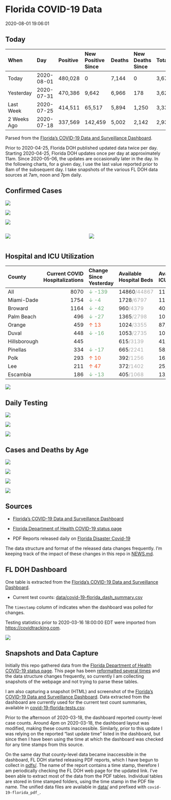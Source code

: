 Florida COVID-19 Data
================
2020-08-01 19:06:01

## Today

| When        | Day        | Positive | New Positive Since | Deaths | New Deaths Since | Total     |
| :---------- | :--------- | :------- | :----------------- | :----- | :--------------- | :-------- |
| Today       | 2020-08-01 | 480,028  | 0                  | 7,144  | 0                | 3,679,443 |
| Yesterday   | 2020-07-31 | 470,386  | 9,642              | 6,966  | 178              | 3,628,088 |
| Last Week   | 2020-07-25 | 414,511  | 65,517             | 5,894  | 1,250            | 3,336,377 |
| 2 Weeks Ago | 2020-07-18 | 337,569  | 142,459            | 5,002  | 2,142            | 2,931,988 |

Parsed from the [Florida’s COVID-19 Data and Surveillance
Dashboard](https://fdoh.maps.arcgis.com/apps/opsdashboard/index.html#/8d0de33f260d444c852a615dc7837c86).

Prior to 2020-04-25, Florida DOH published updated data twice per day.
Starting 2020-04-25, Florida DOH updates once per day at approximately
11am. Since 2020-05-06, the updates are occasionally later in the day.
In the following charts, for a given day, I use the last value reported
prior to 8am of the subsequent day. I take snapshots of the various FL
DOH data sources at 7am, noon and 7pm daily.

## Confirmed Cases

![](plots/covid-19-florida-daily-test-changes.png)

![](plots/covid-19-florida-deaths-by-day.png)

![](plots/covid-19-florida-county-top-6.png)

<div class="columns">

<div class="column is-full-mobile">

![](plots/covid-19-florida-testing.png)

</div>

<div class="column is-full-mobile">

![](plots/covid-19-florida-total-positive.png)

</div>

</div>

## Hospital and ICU Utilization

| County       | Current COVID Hospitalizations | Change Since Yesterday                     | Available Hospital Beds                      | Available ICU Beds                         |
| :----------- | -----------------------------: | :----------------------------------------- | :------------------------------------------- | :----------------------------------------- |
| All          |                           8070 | <span style="color: #6BAA75">↓ -139</span> | 14860<span style="color: #aaa">/44867</span> | 1111<span style="color: #aaa">/5089</span> |
| Miami-Dade   |                           1754 | <span style="color: #6BAA75">↓ -4</span>   | 1728<span style="color: #aaa">/6797</span>   | 112<span style="color: #aaa">/882</span>   |
| Broward      |                           1164 | <span style="color: #6BAA75">↓ -42</span>  | 960<span style="color: #aaa">/4379</span>    | 40<span style="color: #aaa">/473</span>    |
| Palm Beach   |                            496 | <span style="color: #6BAA75">↓ -27</span>  | 1365<span style="color: #aaa">/2798</span>   | 107<span style="color: #aaa">/322</span>   |
| Orange       |                            459 | <span style="color: #EC4E20">↑ 13</span>   | 1024<span style="color: #aaa">/3355</span>   | 87<span style="color: #aaa">/285</span>    |
| Duval        |                            448 | <span style="color: #6BAA75">↓ -16</span>  | 1053<span style="color: #aaa">/2735</span>   | 107<span style="color: #aaa">/330</span>   |
| Hillsborough |                            445 |                                            | 615<span style="color: #aaa">/3139</span>    | 41<span style="color: #aaa">/344</span>    |
| Pinellas     |                            334 | <span style="color: #6BAA75">↓ -17</span>  | 665<span style="color: #aaa">/2241</span>    | 58<span style="color: #aaa">/236</span>    |
| Polk         |                            293 | <span style="color: #EC4E20">↑ 10</span>   | 392<span style="color: #aaa">/1256</span>    | 16<span style="color: #aaa">/134</span>    |
| Lee          |                            211 | <span style="color: #EC4E20">↑ 47</span>   | 372<span style="color: #aaa">/1402</span>    | 25<span style="color: #aaa">/116</span>    |
| Escambia     |                            186 | <span style="color: #6BAA75">↓ -13</span>  | 405<span style="color: #aaa">/1068</span>    | 13<span style="color: #aaa">/134</span>    |

![](plots/covid-19-florida-icu-usage.png)

## Daily Testing

![](plots/covid-19-florida-tests-per-case.png)

<!-- ![](plots/covid-19-florida-change-new-cases.png) -->

![](plots/covid-19-florida-tests-percent-positive.png)

![](plots/covid-19-florida-test-and-case-growth.png)

## Cases and Deaths by Age

![](plots/covid-19-florida-weekly-events-by-age.png)

![](plots/covid-19-florida-age.png)

![](plots/covid-19-florida-age-deaths.png)

![](plots/covid-19-florida-age-sex.png)

## Sources

  - [Florida’s COVID-19 Data and Surveillance
    Dashboard](https://fdoh.maps.arcgis.com/apps/opsdashboard/index.html#/8d0de33f260d444c852a615dc7837c86)

  - [Florida Department of Health COVID-19 status
    page](http://www.floridahealth.gov/diseases-and-conditions/COVID-19/)

  - PDF Reports released daily on [Florida Disaster
    Covid-19](http://www.floridahealth.gov/diseases-and-conditions/COVID-19/)

The data structure and format of the released data changes frequently.
I’m keeping track of the impact of these changes in this repo in
[NEWS.md](NEWS.md).

## FL DOH Dashboard

One table is extracted from the [Florida’s COVID-19 Data and
Surveillance
Dashboard](https://fdoh.maps.arcgis.com/apps/opsdashboard/index.html#/8d0de33f260d444c852a615dc7837c86).

  - Current test counts:
    [data/covid-19-florida\_dash\_summary.csv](data/covid-19-florida_dash_summary.csv)

The `timestamp` column of indicates when the dashboard was polled for
changes.

Testing statistics prior to 2020-03-16 18:00:00 EDT were imported from
<https://covidtracking.com>.

![](screenshots/fodh_maps_arcgis_com__apps__opsdashboard.png)

## Snapshots and Data Capture

Initially this repo gathered data from the [Florida Department of Health
COVID-19 status
page](http://www.floridahealth.gov/diseases-and-conditions/COVID-19/).
This page has been [reformatted several
times](screenshots/floridahealth_gov__diseases-and-conditions__COVID-19.png)
and the data structure changes frequently, so currently I am collecting
snapshots of the webpage and not trying to parse these tables.

I am also capturing a snapshot (HTML) and screenshot of the [Florida’s
COVID-19 Data and Surveillance
Dashboard](https://fdoh.maps.arcgis.com/apps/opsdashboard/index.html#/8d0de33f260d444c852a615dc7837c86).
Data extracted from the dashboard are currently used for the current
test count summaries, available in
[covid-19-florida-tests.csv](covid-19-florida-tests.csv).

Prior to the afternoon of 2020-03-18, the dashboard reported
county-level case counts. Around 4pm on 2020-03-18, the dashboard layout
was modified, making these counts inaccessible. Similarly, prior to this
update I was relying on the reported “last update time” listed in the
dashboard, but since then I have been using the time at which the
dashboard was checked for any time stamps from this source.

On the same day that county-level data became inaccessible in the
dashboard, FL DOH started releasing PDF reports, which I have begun to
collect in [pdfs/](pdfs/). The name of the report contains a time stamp,
therefore I am periodically checking the FL DOH web page for the updated
link. I’ve been able to extract most of the data from the PDF tables.
Individual tables are stored in time stamped folders, using the time
stamp in the PDF file name. The unified data files are available in
[data/](data/) and prefixed with `covid-19-florida_pdf_`.
